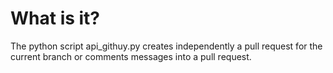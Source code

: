 # What is it?
The python script api_githuy.py creates independently a pull request for the current branch or comments messages into a pull request.